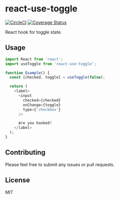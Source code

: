 # react-use-toggle

[![CircleCI](https://circleci.com/gh/bsonntag/react-use-toggle.svg?style=svg)](https://circleci.com/gh/bsonntag/react-use-toggle)
[![Coverage Status](https://coveralls.io/repos/github/bsonntag/react-use-toggle/badge.svg?branch=master)](https://coveralls.io/github/bsonntag/react-use-toggle?branch=master)

React hook for toggle state.

## Usage

```js
import React from 'react';
import useToggle from 'react-use-toggle';

function Example() {
  const [checked, toggle] = useToggle(false);

  return (
    <label>
      <input
        checked={checked}
        onChange={toggle}
        type={'checkbox'}
      />

      Are you hooked?
    </label>
  );
}
```

## Contributing

Please feel free to submit any issues or pull requests.

## License

MIT
